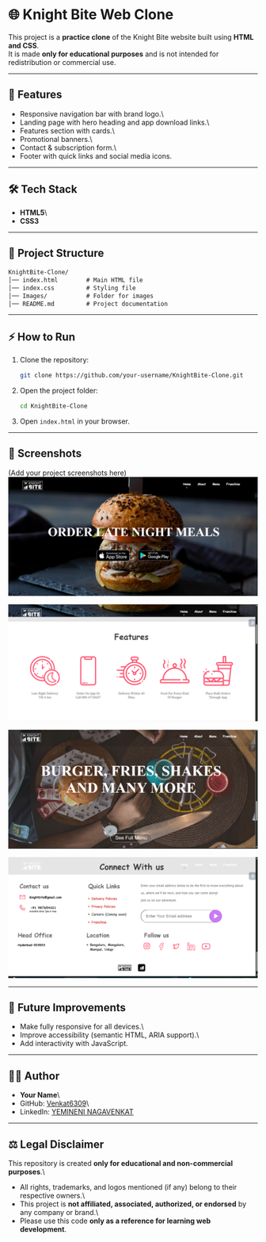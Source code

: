 # 🌐 Knight Bite Web Clone

This project is a **practice clone** of the Knight Bite website built
using **HTML and CSS**.\
It is made **only for educational purposes** and is not intended for
redistribution or commercial use.

------------------------------------------------------------------------

## 🚀 Features

-   Responsive navigation bar with brand logo.\
-   Landing page with hero heading and app download links.\
-   Features section with cards.\
-   Promotional banners.\
-   Contact & subscription form.\
-   Footer with quick links and social media icons.

------------------------------------------------------------------------

## 🛠️ Tech Stack

-   **HTML5**\
-   **CSS3**

------------------------------------------------------------------------

## 📂 Project Structure

    KnightBite-Clone/
    │── index.html        # Main HTML file
    │── index.css         # Styling file
    │── Images/           # Folder for images
    │── README.md         # Project documentation

------------------------------------------------------------------------

## ⚡ How to Run

1.  Clone the repository:

    ``` bash
    git clone https://github.com/your-username/KnightBite-Clone.git
    ```

2.  Open the project folder:

    ``` bash
    cd KnightBite-Clone
    ```

3.  Open `index.html` in your browser.

------------------------------------------------------------------------

## 📸 Screenshots

(Add your project screenshots here)
![](./Images/Screenshot%202025-08-28%20203627.png)

![](./Images/Screenshot%202025-08-28%20203639.png)

![](./Images/Screenshot%202025-08-28%20203650.png)

![](./Images/Screenshot%202025-08-28%20204005.png)


------------------------------------------------------------------------

## 📌 Future Improvements

-   Make fully responsive for all devices.\
-   Improve accessibility (semantic HTML, ARIA support).\
-   Add interactivity with JavaScript.

------------------------------------------------------------------------
## 👨‍💻 Author

-   **Your Name**\
-   GitHub: [Venkat6309](https://github.com/Venkat6309)\
-   LinkedIn: [YEMINENI NAGAVENKAT](https://in.linkedin.com/in/yemineni-nagavenkat-940ab1235)


------------------------------------------------------------------------

## ⚖️ Legal Disclaimer

This repository is created **only for educational and non-commercial
purposes**.\
- All rights, trademarks, and logos mentioned (if any) belong to their
respective owners.\
- This project is **not affiliated, associated, authorized, or
endorsed** by any company or brand.\
- Please use this code **only as a reference for learning web
development**.
